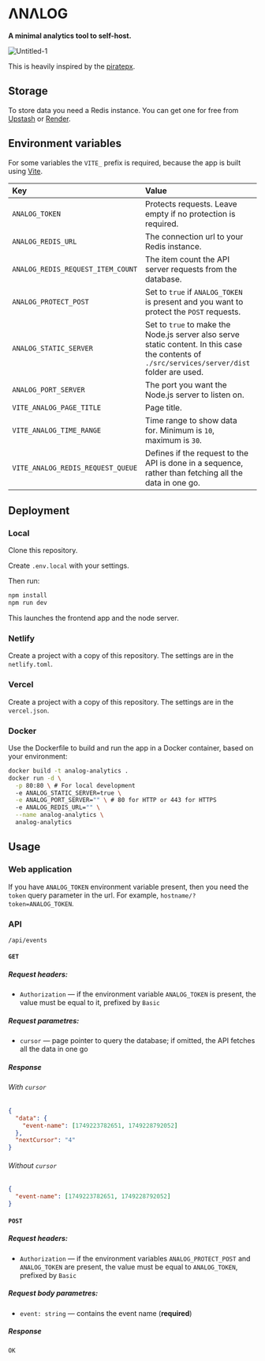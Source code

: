 # ΛNΛLOG
**A minimal analytics tool to self-host.**

![Untitled-1](https://github.com/user-attachments/assets/ac2de3d5-d722-4b3e-abc6-4d40a6cb02b6)

This is heavily inspired by the [piratepx](https://piratepx.com).

## Storage
To store data you need a Redis instance. You can get one for free from [Upstash](https://upstash.com) or [Render](https://render.com).

## Environment variables
For some variables the `VITE_` prefix is required, because the app is built using [Vite](https://vite.dev).

| Key  | Value | Default | Required |
| :--- | :--- | :--- | :---: |
| `ANALOG_TOKEN` | Protects requests. Leave empty if no protection is required.  | | |
| `ANALOG_REDIS_URL` | The connection url to your Redis instance. | |❗|
| `ANALOG_REDIS_REQUEST_ITEM_COUNT` | The item count the API server requests from the database. | `10` | |
| `ANALOG_PROTECT_POST` | Set to `true` if `ANALOG_TOKEN` is present and you want to protect the `POST` requests. | `false` | |
| `ANALOG_STATIC_SERVER` | Set to `true` to make the Node.js server also serve static content. In this case the contents of `./src/services/server/dist` folder are used. | `false` | |
| `ANALOG_PORT_SERVER` | The port you want the Node.js server to listen on. | | |
| `VITE_ANALOG_PAGE_TITLE` | Page title. | | |
| `VITE_ANALOG_TIME_RANGE` | Time range to show data for. Minimum is `10`, maximum is `30`. | `30` | |
| `VITE_ANALOG_REDIS_REQUEST_QUEUE` | Defines if the request to the API is done in a sequence, rather than fetching all the data in one go. | `true` | |

## Deployment
### Local
Clone this repository.

Create `.env.local` with your settings.

Then run:
```bash
npm install
npm run dev
```
This launches the frontend app and the node server.
### Netlify
Create a project with a copy of this repository. The settings are in the `netlify.toml`.
### Vercel
Create a project with a copy of this repository. The settings are in the `vercel.json`.
### Docker
Use the Dockerfile to build and run the app in a Docker container, based on your environment:
```bash
docker build -t analog-analytics .
docker run -d \
  -p 80:80 \ # For local development
  -e ANALOG_STATIC_SERVER=true \
  -e ANALOG_PORT_SERVER="" \ # 80 for HTTP or 443 for HTTPS
  -e ANALOG_REDIS_URL="" \
  --name analog-analytics \
  analog-analytics
```

## Usage
### Web application
If you have `ANALOG_TOKEN` environment variable present, then you need the `token` query parameter in the url. For example, `hostname/?token=ANALOG_TOKEN`.

### API
`/api/events`
#### `GET`
##### Request headers:
- `Authorization` — if the environment variable `ANALOG_TOKEN` is present, the value must be equal to it, prefixed by `Basic `
##### Request parametres:
- `cursor` — page pointer to query the database; if omitted, the API fetches all the data in one go
##### Response
###### With `cursor`
```json
{
  "data": {
    "event-name": [1749223782651, 1749228792052]
  },
  "nextCursor": "4"
}
```
###### Without `cursor`
```json
{
  "event-name": [1749223782651, 1749228792052]
}
```

#### `POST`
##### Request headers:
- `Authorization` — if the environment variables `ANALOG_PROTECT_POST` and `ANALOG_TOKEN` are present, the value must be equal to `ANALOG_TOKEN`, prefixed by `Basic `
##### Request body parametres:
- `event: string` — contains the event name (**required**)
##### Response
```bash
OK
```
